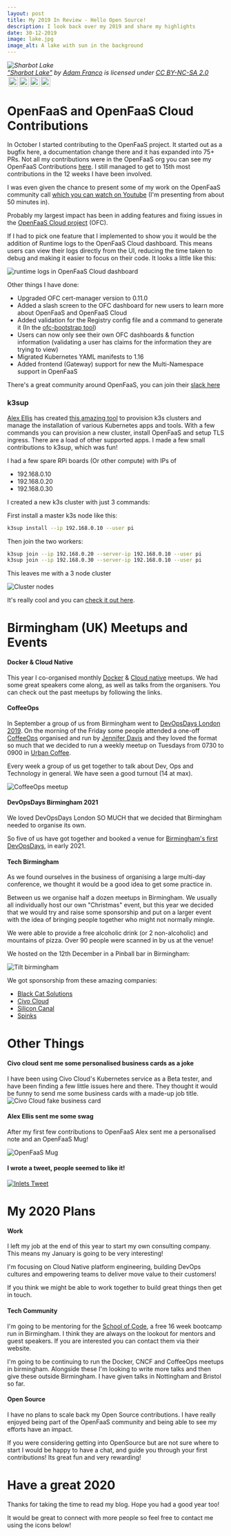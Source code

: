 ```yaml
---
layout: post
title: My 2019 In Review - Hello Open Source! 
description: I look back over my 2019 and share my highlights
date: 30-12-2019
image: lake.jpg
image_alt: A lake with sun in the background
---
```

<p style="font-size: 0.9rem;font-style: italic;"><img style="display: block;" src="https://live.staticflickr.com/7133/7544815526_c6806b4680_b.jpg" alt="Sharbot Lake"><a href="https://www.flickr.com/photos/60594606@N00/7544815526">"Sharbot Lake"</a><span> by <a href="https://www.flickr.com/photos/60594606@N00">Adam Franco</a></span> is licensed under <a href="https://creativecommons.org/licenses/by-nc-sa/2.0/?ref=ccsearch&atype=html" style="margin-right: 5px;">CC BY-NC-SA 2.0</a><a href="https://creativecommons.org/licenses/by-nc-sa/2.0/?ref=ccsearch&atype=html" target="_blank" rel="noopener noreferrer" style="display: inline-block;white-space: none;margin-top: 2px;margin-left: 3px;height: 22px !important;"><img style="height: inherit;margin-right: 3px;display: inline-block;" src="https://search.creativecommons.org/static/img/cc_icon.svg" /><img style="height: inherit;margin-right: 3px;display: inline-block;" src="https://search.creativecommons.org/static/img/cc-by_icon.svg" /><img style="height: inherit;margin-right: 3px;display: inline-block;" src="https://search.creativecommons.org/static/img/cc-nc_icon.svg" /><img style="height: inherit;margin-right: 3px;display: inline-block;" src="https://search.creativecommons.org/static/img/cc-sa_icon.svg" /></a></p>   


# OpenFaaS and OpenFaaS Cloud Contributions
In October I started contributing to the OpenFaaS project. It started out as a bugfix here, a documentation change there
and it has expanded into 75+ PRs. Not all my contributions were in the OpenFaaS org you can see my OpenFaaS Contributions [here](https://kenfdev.o6s.io/github-stats-page#/).
I still managed to get to 15th most contributions in the 12 weeks I have been involved.
 
I was even given the chance to present some of my work on the OpenFaaS community call
[which you can watch on Youtube](https://www.youtube.com/watch?v=wXnYx-wD4Zk) (I'm presenting from about 50 minutes in).

Probably my largest impact has been in adding features and fixing issues in the 
[OpenFaaS Cloud project](https://github.com/openfaas/openfaas-cloudhttps://github.com/openfaas/openfaas-cloud) (OFC).

If I had to pick one feature that I implemented to show you it would be the addition of Runtime logs to the OpenFaaS 
Cloud dashboard. This means users can view their logs directly from the UI, reducing the time taken to debug and making
it easier to focus on their code. It looks a little like this:

![runtime logs in OpenFaaS Cloud dashboard](/images/runtime-logs.jpg)

Other things I have done:
* Upgraded OFC cert-manager version to 0.11.0 
* Added a slash screen to the OFC dashboard for new users to learn more about OpenFaaS and OpenFaaS Cloud
* Added validation for the Registry config file and a command to generate it (In the [ofc-bootstrap tool](https://github.com/openfaas-incubator/ofc-bootstrap))
* Users can now only see their own OFC dashboards & function information (validating a user has claims for the information they are trying to view)
* Migrated Kubernetes YAML manifests to 1.16 
* Added frontend (Gateway) support for new the Multi-Namespace support in OpenFaaS

There's a great community around OpenFaaS, you can join their [slack here](https://slack.openfaas.io)

### k3sup
[Alex Ellis](https://twitter.com/alexellisuk) has created [this amazing tool](https://k3sup.dev) to provision k3s clusters and manage the 
installation of various Kubernetes apps and tools. With a few commands you can provision a new cluster, install 
OpenFaaS and setup TLS ingress. There are a load of other supported apps. I made a few small contributions to k3sup, 
which was fun! 

I had a few spare RPi boards (Or other compute) with IPs of 
* 192.168.0.10 
* 192.168.0.20
* 192.168.0.30

I created a new k3s cluster with just 3 commands: 

First install a master k3s node like this:<br>
```sh
k3sup install --ip 192.168.0.10 --user pi 
```

Then join the two workers:<br>
```sh
k3sup join --ip 192.168.0.20 --server-ip 192.168.0.10 --user pi
k3sup join --ip 192.168.0.30 --server-ip 192.168.0.10 --user pi
```

This leaves me with a 3 node cluster

![Cluster nodes](/images/k3s-nodes.png)

It's really cool and you can [check it out here](https://github.com/alexellis/k3sup).


# Birmingham (UK) Meetups and Events
#### Docker & Cloud Native
This year I co-organised monthly [Docker](https://www.meetup.com/Docker-Birmingham) & [Cloud native](https://www.meetup.com/Cloud-Native-Birmingham/) meetups.
We had some great speakers come along, as well as talks from the organisers. You can check out the past meetups by 
following the links.

#### CoffeeOps
In September a group of us from Birmingham went to [DevOpsDays London 2019](https://devopsdays.org/events/2019-london/welcome/).
On the morning of the Friday some people attended a one-off [CoffeeOps](http://www.coffeeops.org/) organised and run by 
[Jennifer Davis](https://twitter.com/sigje) and they loved the format so much that we decided to run a weekly meetup on
Tuesdays from 0730 to 0900 in [Urban Coffee](https://urbanemporiums.com/church-street/). 

Every week a group of us get together to talk about Dev, Ops and Technology in general. We have seen a good turnout (14 at max).

![CoffeeOps meetup](/images/coffe-ops.jpeg)


#### DevOpsDays Birmingham 2021
We loved DevOpsDays London SO MUCH that we decided that Birmingham needed to organise its own.

So five of us have got together and booked a venue for [Birmingham's first DevOpsDays](https://devopsdays.org/events/2021-birmingham/contact), 
in early 2021.

#### Tech Birmingham
As we found ourselves in the business of organising a large multi-day conference, we thought it would be a good idea to 
get some practice in.

Between us we organise half a dozen meetups in Birmingham. We usually all individually host our own "Christmas" event,
but this year we decided that we would try and raise some sponsorship and put on a larger event with the idea of 
bringing people together who might not normally mingle.

We were able to provide a free alcoholic drink (or 2 non-alcoholic) and mountains of pizza. Over 90 people were scanned 
in by us at the venue!

We hosted on the 12th December in a Pinball bar in Birmingham:

![Tilt birmingham](/images/tilt.jpeg)

We got sponsorship from these amazing companies:

* [Black Cat Solutions](https://blackcatsolutions.co.uk/)
* [Civo Cloud](https://www.civo.com/)
* [Silicon Canal](https://siliconcanal.co.uk/)
* [Spinks](https://www.wearespinks.com/)

# Other Things

#### Civo cloud sent me some personalised business cards as a joke
I have been using Civo Cloud's Kubernetes service as a Beta tester, and have been finding a few little issues here and 
there. They thought it would be funny to send me some business cards with a made-up job title.
![Civo Cloud fake business card](/images/civo-card.png)

#### Alex Ellis sent me some swag
After my first few contributions to OpenFaaS Alex sent me a personalised note and an OpenFaaS Mug!

![OpenFaaS Mug](/images/openfaas-mug.jpg)

#### I wrote a tweet, people seemed to like it!

[![Inlets Tweet](/images/inlets-tweet.png)](https://twitter.com/alistair_hey/status/1203366386963243013)


# My 2020 Plans

#### Work 
I left my job at the end of this year to start my own consulting company. This means my January is going to be very 
interesting! 

I'm focusing on Cloud Native platform engineering, building DevOps cultures and empowering teams to deliver move value to
their customers!

If you think we might be able to work together to build great things then get in touch.

#### Tech Community
I'm going to be mentoring for the [School of Code](https://www.schoolofcode.co.uk/), a free 16 week bootcamp run in 
Birmingham. I think they are always on the lookout for mentors and guest speakers. If you are interested you can contact
them via their website.

I'm going to be continuing to run the Docker, CNCF and CoffeeOps meetups in birmingham. Alongside these I'm looking to 
write more talks and then give these outside Birmingham. I have given talks in Nottingham and Bristol so far.

#### Open Source
I have no plans to scale back my Open Source contributions. I have really enjoyed being part of the OpenFaaS community
and being able to see my efforts have an impact. 

If you were considering getting into OpenSource but are not sure where to start I would be happy to have a chat, and 
guide you through your first contributions! Its great fun and very rewarding!


# Have a great 2020

Thanks for taking the time to read my blog. Hope you had a good year too!

It would be great to connect with more people so feel free to contact me using the icons below!
